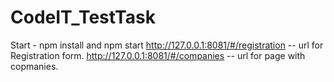 # CodeIT_TestTask
Start - npm install and npm start
http://127.0.0.1:8081/#/registration -- url for Registration form.
http://127.0.0.1:8081/#/companies -- url for page with copmanies.

